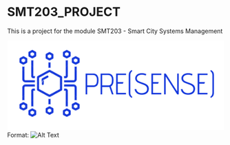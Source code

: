 # SMT203_PROJECT
 This is a project for the module SMT203 - Smart City Systems Management

![PRESENSE Logo](PRESENSE.PNG)
Format: ![Alt Text](url)
